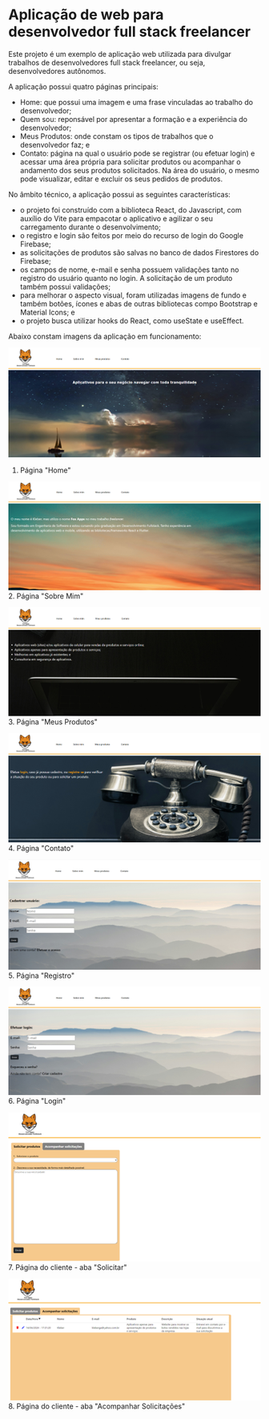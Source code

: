 # Aplicação de web para desenvolvedor full stack freelancer

Este projeto é um exemplo de aplicação web utilizada para divulgar trabalhos de desenvolvedores full stack freelancer, ou seja, desenvolvedores autônomos.

A aplicação possui quatro páginas principais:

- Home: que possui uma imagem e uma frase vinculadas ao trabalho do desenvolvedor;
- Quem sou: reponsável por apresentar a formação e a experiência do desenvolvedor;
- Meus Produtos: onde constam os tipos de trabalhos que o desenvolvedor faz; e
- Contato: página na qual o usuário pode se registrar (ou efetuar login) e acessar uma área própria para solicitar produtos ou acompanhar o andamento dos seus produtos solicitados. Na área do usuário, o mesmo pode visualizar, editar e excluir os seus pedidos de produtos.

No âmbito técnico, a aplicação possui as seguintes características:
- o projeto foi construído com a biblioteca React, do Javascript, com auxílio do Vite para empacotar o aplicativo e agilizar o seu carregamento durante o desenvolvimento;
- o registro e login são feitos por meio do recurso de login do Google Firebase;
- as solicitações de produtos são salvas no banco de dados Firestores do Firebase;
- os campos de nome, e-mail e senha possuem validações tanto no registro do usuário quanto no login. A solicitação de um produto também possui validações;
- para melhorar o aspecto visual, foram utilizadas imagens de fundo e também botões, ícones e abas de outras bibliotecas compo Bootstrap e Material Icons; e
- o projeto busca utilizar hooks do React, como useState e useEffect.

Abaixo constam imagens da aplicação em funcionamento:

![Página Home](imagem_home.png)
1. Página "Home"

![Página Sobre Mim](imagem_sobreMim.png)
2. Página "Sobre Mim"

![Página Meus Produtos](imagem_MeusProd.png)
3. Página "Meus Produtos"

![Página Contato](imagem_Contato.png)
4. Página "Contato"

![Página Registro](imagem_Registro.png)
5. Página "Registro"

![Página Login](imagem_Login.png)
6. Página "Login"

![Página do Cliente1](imagem_Solicitar.png)
7. Página do cliente - aba "Solicitar"

![Página do Cliente2](imagem_Acompanhar.png)
8. Página do cliente - aba "Acompanhar Solicitações"
